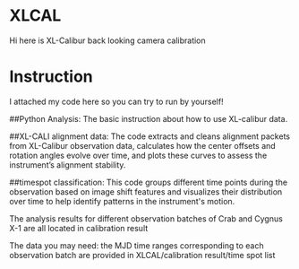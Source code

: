 # XLCAL
Hi here is XL-Calibur back looking camera calibration

# Instruction 
I attached my code here so you can try to run by yourself!

##Python Analysis: 
The basic instruction about how to use XL-calibur data. 

##XL-CALI alignment data: 
The code extracts and cleans alignment packets from XL-Calibur observation data, calculates how the center offsets and rotation angles evolve over time, and plots these curves to assess the instrument’s alignment stability.

##timespot classification: 
This code groups different time points during the observation based on image shift features and visualizes their distribution over time to help identify patterns in the instrument's motion.

The analysis results for different observation batches of Crab and Cygnus X-1 are all located in calibration result

The data you may need: the MJD time ranges corresponding to each observation batch are provided in XLCAL/calibration result/time spot list
